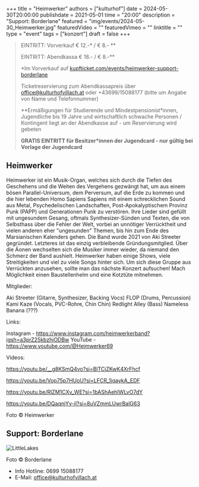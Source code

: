 +++
title = "Heimwerker"
authors = ["kulturhof"]
date = 2024-05-30T20:00:00
publishdate = 2021-05-01
time = "20:00"
description = "Support: Borderlane"
featured = "img/events/2024-05-30_Heimwerker.jpg"
featuredVideo = ""
featuredVimeo = ""
linktitle = ""
type = "event"
tags = ["konzert"]
draft = false
+++

> EINTRITT: Vorverkauf € 12.-\* / € 8.- *\* 
> 
> EINTRITT: Abendkassa € 18.- /  € 8.-\*\*
>
> \*Im Vorverkauf auf [kupfticket.com/events/heimwerker-support-borderlane](https://kupfticket.com/events/heimwerker-support-borderlane)
>
> Ticketreservierung zum Abendkassapreis über office@kulturhofvillach.at oder +43699/15088177 (bitte um Angabe von Name und Telefonnummer) 
> 
> \*\*Ermäßigungen für Studierende und Mindestpensionist\*innen, Jugendliche bis 19 Jahre und wirtschaftlich schwache Personen / Kontingent liegt an der Abendkasse auf - um Reservierung wird gebeten
> 
> **GRATIS EINTRITT für Besitzer\*innen der Jugendcard - nur gültig bei Vorlage der Jugendcard**



## Heimwerker

Heimwerker ist ein Musik-Organ, welches sich durch die Tiefen des Geschehens und die Weiten des Vergehens gezwängt hat, um aus einem bösen Parallel-Universum, dem Perversum, auf die Erde zu kommen und die hier lebenden Homo Sapiens Sapiens mit einem schrecklichen Sound aus Metal, Psychedelischen Landschaften, Post-Apokalyptischem Provinz Punk (PAPP) und Generationen Punk zu verstören. Ihre Lieder sind gefüllt mit ungesundem Gesang, oftmals Synthesizer-Sünden und Texten, die von Selbsthass über die Fehler der Welt, vorbei an unnötiger Verrücktheit und vielen anderen eher "ungesunden" Themen, bis hin zum Ende des Marsianischen Kalenders gehen. Die Band wurde 2021 von Aki Streeter gegründet. Letzteres ist das einzig verbleibende Gründungsmitglied. Über die Äonen wechselten sich die Musiker immer wieder, da niemand den Schmerz der Band aushielt. Heimwerker haben einige Shows, viele Streitigkeiten und viel zu viele Songs hinter sich. Um sich diese Gruppe aus Verrückten anzusehen, sollte man das nächste Konzert aufsuchen! Mach Möglichkeit einen Baustellenhelm und eine Kotztüte mitnehmen.


Mitglieder:

Aki Streeter (Gitarre, Synthesizer, Backing Vocs)
FLOP (Drums, Percussion)
Kami Kaze (Vocals, PVC-Rohre, Chin Chin)
Redlight Alley (Bass)
Nameless Banana (???)


Links:

Instagram - 
https://www.instagram.com/heimwerkerband?igsh=a3prZ25kbzhjODBw
YouTube - 
https://www.youtube.com/@Heimwerker69

Videos:

https://youtu.be/__g8KSmQ4vo?si=BlTCjZKwK4XrFhcf

https://youtu.be/Vop75p7HUoU?si=LFCR_1jqaykA_EDF

https://youtu.be/RlZM1CXv_WE?si=1bAShAehIWLvO7dY

https://youtu.be/DQaqnjYy-iI?si=8uVZmmLUwrBalG63


Foto © Heimwerker

## Support: Borderlane

![LittleLakes](/img/events/2024-05-30_Borderlane.JPG)

Foto © Borderlane



- Info Hotline: 0699 15088177 
- E-Mail: office@kulturhofvillach.at

